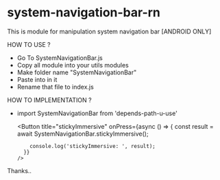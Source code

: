 # system-navigation-bar-rn

This is module for manipulation system navigation bar [ANDROID ONLY]

HOW TO USE ?
- Go To SystemNavigationBar.js
- Copy all module into your utils modules
- Make folder name "SystemNavigationBar" 
- Paste into in it 
- Rename that file to index.js

HOW TO IMPLEMENTATION ?
- import SystemNavigationBar from 'depends-path-u-use'

    <Button
        title="stickyImmersive"
        onPress={async () => {
          const result = await SystemNavigationBar.stickyImmersive();

          console.log('stickyImmersive: ', result);
        }}
      />
  
Thanks..


